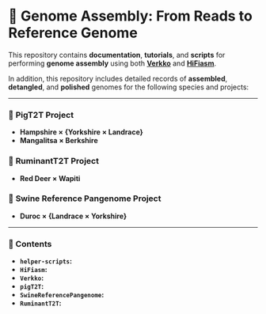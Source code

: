 # 🧬 Genome Assembly: From Reads to Reference Genome  

This repository contains **documentation**, **tutorials**, and **scripts** for performing **genome assembly** using both **[Verkko](https://github.com/marbl/verkko)** and **[HiFiasm](https://github.com/chhylp123/hifiasm)**.  

In addition, this repository includes detailed records of **assembled**, **detangled**, and **polished** genomes for the following species and projects:  

---

### 🐖 **PigT2T Project**
- **Hampshire × {Yorkshire × Landrace}**  
- **Mangalitsa × Berkshire**

### 🦌 **RuminantT2T Project**
- **Red Deer × Wapiti**

### 🧬 **Swine Reference Pangenome Project**
- **Duroc × {Landrace × Yorkshire}**

---

### 📂 Contents
- **`helper-scripts`:**
- **`HiFiasm`:**
- **`Verkko`:** 
- **`pigT2T`:**
- **`SwineReferencePangenome`:**
- **`RuminantT2T`:**




